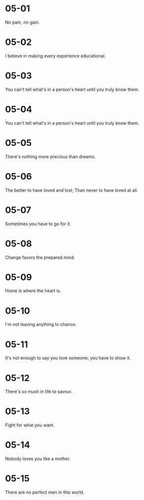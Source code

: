 # 05-01

No pain, no gain.

# 05-02

I believe in making every experience educational.

# 05-03

You can't tell what's in a person's heart until you truly know them.

# 05-04

You can't tell what's in a person's heart until you truly know them.

# 05-05

There's nothing more precious than dreams.

# 05-06

The better to have loved and lost; Than never to have loved at all.

# 05-07

Sometimes you have to go for it.

# 05-08

Change favors the prepared mind.

# 05-09

Home is where the heart is.

# 05-10

I'm not leaving anything to chance.

# 05-11

It's not enough to say you love someone; you have to show it.

# 05-12

There's so mush in life to savour.

# 05-13

Fight for what you want.

# 05-14

Nobody loves you like a mother.

# 05-15

There are no perfect men in this world.
